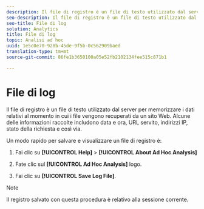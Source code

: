 ```yaml
---
description: Il file di registro è un file di testo utilizzato dal server per memorizzare i dati relativi al momento in cui i file vengono recuperati da un sito Web. Alcune delle informazioni raccolte includono data e ora, URL servito, indirizzi IP, stato della richiesta e così via.
seo-description: Il file di registro è un file di testo utilizzato dal server per memorizzare i dati relativi al momento in cui i file vengono recuperati da un sito Web. Alcune delle informazioni raccolte includono data e ora, URL servito, indirizzi IP, stato della richiesta e così via.
seo-title: File di log
solution: Analytics
title: File di log
topic: Analisi ad hoc
uuid: 1e5c0e70-928b-45de-9f5b-0c562909baed
translation-type: tm+mt
source-git-commit: 86fe1b3650100a05e52fb2102134fee515c871b1

---
```



# File di log

Il file di registro è un file di testo utilizzato dal server per memorizzare i dati relativi al momento in cui i file vengono recuperati da un sito Web. Alcune delle informazioni raccolte includono data e ora, URL servito, indirizzi IP, stato della richiesta e così via.

Un modo rapido per salvare e visualizzare un file di registro è:

1. Fai clic su **[!UICONTROL Help]** &gt; **[!UICONTROL About Ad Hoc Analysis]**

1. Fate clic sul **[!UICONTROL Ad Hoc Analysis]** logo.
1. Fai clic su **[!UICONTROL Save Log File]**.

>[!NOTE]
>
>Il registro salvato con questa procedura è relativo alla sessione corrente.

